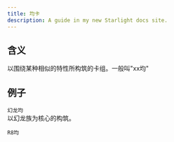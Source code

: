 ```yaml
---
title: 均卡
description: A guide in my new Starlight docs site.
---
```


## 含义

以围绕某种相似的特性所构筑的卡组。一般叫"xx均"

## 例子

`幻龙均`  
以幻龙族为核心的构筑。

`R8均`